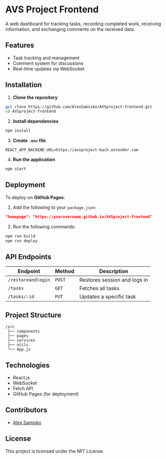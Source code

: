 # AVS Project Frontend

A web dashboard for tracking tasks, recording completed work, receiving information, and exchanging comments on the received data.

## Features
- Task tracking and management
- Comment system for discussions
- Real-time updates via WebSocket

## Installation

1. **Clone the repository**
```bash
git clone https://github.com/AlexSamisko/AVSproject-frontend.git
cd AVSproject-frontend
```

2. **Install dependencies**
```bash
npm install
```

3. **Create `.env` file**
```
REACT_APP_BACKEND_URL=https://avsproject-back.onrender.com
```

4. **Run the application**
```bash
npm start
```

## Deployment

To deploy on **GitHub Pages**:

1. Add the following to your `package.json`:
```json
"homepage": "https://yourusername.github.io/AVSproject-frontend"
```

2. Run the following commands:
```bash
npm run build
npm run deploy
```

## API Endpoints

| Endpoint                     | Method | Description                  |
|-----------------------------|---------|------------------------------|
| `/restoreandlogin`           | `POST`  | Restores session and logs in |
| `/tasks`                     | `GET`   | Fetches all tasks            |
| `/tasks/:id`                 | `PUT`   | Updates a specific task       |

## Project Structure
```
/src
 ├── components
 ├── pages
 ├── services
 ├── utils
 └── App.js
```

## Technologies
- React.js
- WebSocket
- Fetch API
- GitHub Pages (for deployment)

## Contributors
- [Alex Samisko](https://github.com/AlexSamisko)

## License
This project is licensed under the MIT License.

